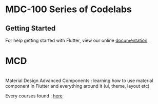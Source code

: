 # MDC-100 Series of Codelabs

## Getting Started

For help getting started with Flutter, view our online
[documentation](https://flutter.io/).


<h1> MCD </h1> <br>
Material Design Advanced Components :  learning how to use material component in Flutter and everything around it (ui, theme, layout etc)

Every courses found : <a href="https://codelabs.developers.google.com/?cat=Flutter"> here</a>
